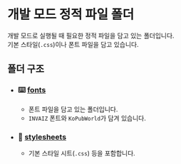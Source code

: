 # 개발 모드 정적 파일 폴더

개발 모드로 실행될 때 필요한 정적 파일을 담고 있는 폴더입니다.  
기본 스타일(`.css`)이나 폰트 파일을 담고 있습니다.

## 폴더 구조

- ### ⌨️ [fonts](./fonts)
  - 폰트 파일을 담고 있는 폴더입니다.
  - `INVAIZ` 폰트와 `KoPubWorld`가 담겨 있습니다.
- ### 🪮 [stylesheets](./stylesheets)
  - 기본 스타일 시트(`.css`) 등을 포함합니다.